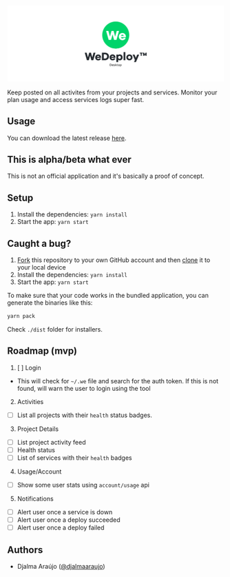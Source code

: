 ![Banner](https://raw.githubusercontent.com/djalmaaraujo/wedeploy-desktop/master/banner.png?token=AAANSjEZcT_bXeWvhmx-ntTGVBqpIhJfks5Z6oIUwA%3D%3D)

Keep posted on all activites from your projects and services. Monitor your plan usage and access services logs super fast.

## Usage

You can download the latest release [here](https://github.com/djalmaaraujo/wedeploy-desktop/releases).

## This is alpha/beta what ever

This is not an official application and it's basically a proof of concept. 

## Setup

1. Install the dependencies: `yarn install`
2. Start the app: `yarn start`

## Caught a bug?

1. [Fork](https://help.github.com/articles/fork-a-repo/) this repository to your own GitHub account and then [clone](https://help.github.com/articles/cloning-a-repository/) it to your local device
2. Install the dependencies: `yarn install`
3. Start the app: `yarn start`

To make sure that your code works in the bundled application, you can generate the binaries like this:

```bash
yarn pack
```

Check `./dist` folder for installers.

## Roadmap (mvp)

1. [ ] Login

- This will check for `~/.we` file and search for the auth token. If this is not found, will warn the user to login using the tool

2. Activities
- [ ] List all projects with their `health` status badges.

3. Project Details
- [ ] List project activity feed
- [ ] Health status
- [ ] List of services with their `health` badges

4. Usage/Account
- [ ] Show some user stats using `account/usage` api

5. Notifications
- [ ] Alert user once a service is down
- [ ] Alert user once a deploy succeeded
- [ ] Alert user once a deploy failed

## Authors

- Djalma Araújo ([@djalmaaraujo](https://twitter.com/djalmaaraujo))
